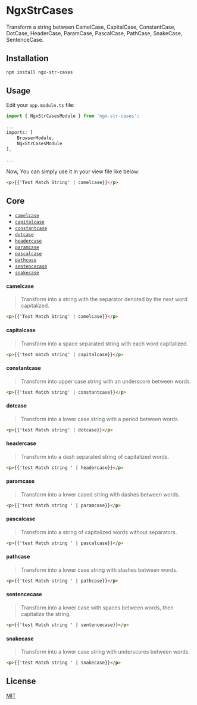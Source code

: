 # NgxStrCases

Transform a string between CamelCase, CapitalCase, ConstantCase, DotCase, HeaderCase, ParamCase, PascalCase, PathCase, SnakeCase, SentenceCase.

## Installation

```bash
npm install ngx-str-cases
```

## Usage

Edit your `app.module.ts` file:

```typescript
import { NgxStrCasesModule } from 'ngx-str-cases';

...
imports: [
    BrowserModule,
    NgxStrCasesModule
],

...
```

Now, You can simply use it in your view file like below:
```html
<p>{{'Test Match String' | camelcase}}</p>
```

## Core

- [`camelcase`](#camelcase)
- [`capitalcase`](#capitalcase)
- [`constantcase`](#constantcase)
- [`dotcase`](#dotcase)
- [`headercase`](#headercase)
- [`paramcase`](#paramcase)
- [`pascalcase`](#pascalcase)
- [`pathcase`](#pathcase)
- [`sentencecase`](#sentencecase)
- [`snakecase`](#snakecase)

#### camelcase
> Transform into a string with the separator denoted by the next word capitalized.
```html
<p>{{'Test Match String' | camelcase}}</p>
```
#### capitalcase
> Transform into a space separated string with each word capitalized.
```html
<p>{{'test match string' | capitalcase}}</p>
```

#### constantcase
> Transform into upper case string with an underscore between words.
```html
<p>{{'test Match string' | constantcase}}</p>
```
#### dotcase
> Transform into a lower case string with a period between words.
```html
<p>{{'test Match string' | dotcase}}</p>
```
#### headercase
> Transform into a dash separated string of capitalized words.
```html
<p>{{'test Match string ' | headercase}}</p>
```
#### paramcase
> Transform into a lower cased string with dashes between words.
```html
<p>{{'test Match string ' | paramcase}}</p>
```
#### pascalcase
> Transform into a string of capitalized words without separators.
```html
<p>{{'test Match string ' | pascalcase}}</p>
```
#### pathcase
> Transform into a lower case string with slashes between words.
```html
<p>{{'test Match string ' | pathcase}}</p>
```
#### sentencecase
> Transform into a lower case with spaces between words, then capitalize the string.
```html
<p>{{'test Match string ' | sentencecase}}</p>
```
#### snakecase
> Transform into a lower case string with underscores between words.
```html
<p>{{'test Match string ' | snakecase}}</p>
```

## License
[MIT](https://github.com/RohitG157/NgxStrCase/blob/master/LICENSE)
